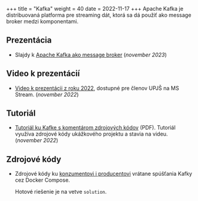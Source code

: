 +++
title = "Kafka"
weight = 40
date = 2022-11-17
+++
Apache Kafka je distribuovaná platforma pre streaming dát, ktorá sa dá použiť ako message broker medzi komponentami.

<!-- more -->

Prezentácia
-----------

- Slajdy k [Apache Kafka ako message broker](kafka.pdf) (_november 2023_)

Video k prezentácií
-------------------

- [Video k prezentácii z roku 2022](https://upjs.sharepoint.com/:v:/s/KOPR2022/EXtaKDlzkEtJmn8ABbcITGoBctcJnrJzFtLpuFZk_XOfuw?e=jqHNP7), dostupné pre členov UPJŠ na MS Stream. (_november 2022_)

Tutoriál
--------

- [Tutoriál ku Kafke s komentárom zdrojových kódov](apache-kafka-tutorial-2022.pdf) (PDF). Tutoriál využíva zdrojové kódy ukážkového projektu a stavia na videu. (_november 2022_)

Zdrojové kódy
-------------

- Zdrojové kódy ku [konzumentovi i producentovi](https://github.com/novotnyr/kopr-kafka-2022) vrátane spúšťania Kafky cez Docker Compose.
  
  Hotové riešenie je na vetve `solution`.

